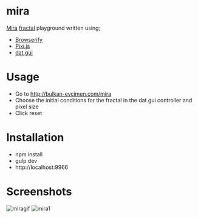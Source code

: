 mira
====

[Mira](http://www.copysense.co.uk/mira.php) [fractal](http://mathworld.wolfram.com/MiraFractal.html) playground written using;

* [Browserify](browserify.org)
* [Pixi.js](http://www.pixijs.com/)
* [dat.gui](https://github.com/dataarts/dat.gui)


Usage
=====

* Go to http://bulkan-evcimen.com/mira
* Choose the initial conditions for the fractal in the dat.gui controller and pixel size
* Click reset 


Installation
============

* npm install
* gulp dev
* http://localhost:9966


Screenshots
===========

![miragif](http://i.imgur.com/J55EeyV.gif)
![mira1](https://raw.github.com/bulkan/mira/master/mira1.png)
